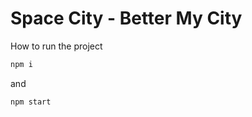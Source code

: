 # Space City - Better My City

How to run the project
```javascript
npm i
```
and
```javascript
npm start
```




